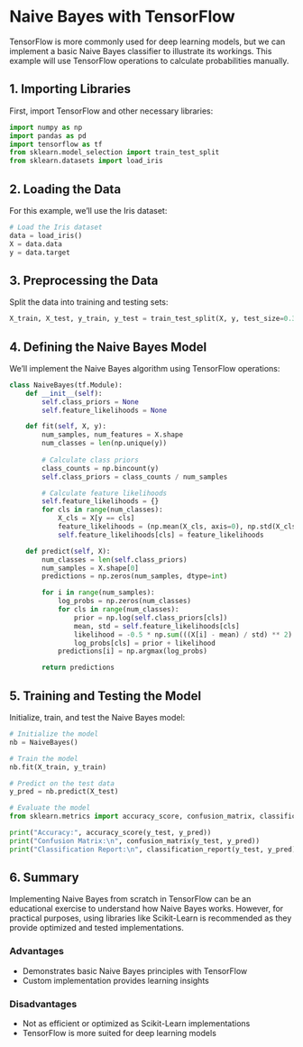 # Naive Bayes with TensorFlow

TensorFlow is more commonly used for deep learning models, but we can implement a basic Naive Bayes classifier to illustrate its workings. This example will use TensorFlow operations to calculate probabilities manually.

## 1. Importing Libraries

First, import TensorFlow and other necessary libraries:

```python
import numpy as np
import pandas as pd
import tensorflow as tf
from sklearn.model_selection import train_test_split
from sklearn.datasets import load_iris
```

## 2. Loading the Data

For this example, we’ll use the Iris dataset:

```python
# Load the Iris dataset
data = load_iris()
X = data.data
y = data.target
```

## 3. Preprocessing the Data

Split the data into training and testing sets:

```python
X_train, X_test, y_train, y_test = train_test_split(X, y, test_size=0.3, random_state=42)
```

## 4. Defining the Naive Bayes Model

We’ll implement the Naive Bayes algorithm using TensorFlow operations:

```python
class NaiveBayes(tf.Module):
    def __init__(self):
        self.class_priors = None
        self.feature_likelihoods = None

    def fit(self, X, y):
        num_samples, num_features = X.shape
        num_classes = len(np.unique(y))
        
        # Calculate class priors
        class_counts = np.bincount(y)
        self.class_priors = class_counts / num_samples

        # Calculate feature likelihoods
        self.feature_likelihoods = {}
        for cls in range(num_classes):
            X_cls = X[y == cls]
            feature_likelihoods = (np.mean(X_cls, axis=0), np.std(X_cls, axis=0))
            self.feature_likelihoods[cls] = feature_likelihoods

    def predict(self, X):
        num_classes = len(self.class_priors)
        num_samples = X.shape[0]
        predictions = np.zeros(num_samples, dtype=int)

        for i in range(num_samples):
            log_probs = np.zeros(num_classes)
            for cls in range(num_classes):
                prior = np.log(self.class_priors[cls])
                mean, std = self.feature_likelihoods[cls]
                likelihood = -0.5 * np.sum(((X[i] - mean) / std) ** 2)
                log_probs[cls] = prior + likelihood
            predictions[i] = np.argmax(log_probs)

        return predictions
```

## 5. Training and Testing the Model

Initialize, train, and test the Naive Bayes model:

```python
# Initialize the model
nb = NaiveBayes()

# Train the model
nb.fit(X_train, y_train)

# Predict on the test data
y_pred = nb.predict(X_test)

# Evaluate the model
from sklearn.metrics import accuracy_score, confusion_matrix, classification_report

print("Accuracy:", accuracy_score(y_test, y_pred))
print("Confusion Matrix:\n", confusion_matrix(y_test, y_pred))
print("Classification Report:\n", classification_report(y_test, y_pred))
```

## 6. Summary

Implementing Naive Bayes from scratch in TensorFlow can be an educational exercise to understand how Naive Bayes works. However, for practical purposes, using libraries like Scikit-Learn is recommended as they provide optimized and tested implementations.

### Advantages
- Demonstrates basic Naive Bayes principles with TensorFlow
- Custom implementation provides learning insights

### Disadvantages
- Not as efficient or optimized as Scikit-Learn implementations
- TensorFlow is more suited for deep learning models


